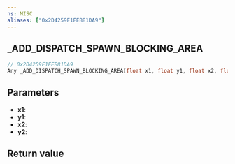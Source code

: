 ```yaml
---
ns: MISC
aliases: ["0x2D4259F1FEB81DA9"]
---
```

## _ADD_DISPATCH_SPAWN_BLOCKING_AREA

```c
// 0x2D4259F1FEB81DA9
Any _ADD_DISPATCH_SPAWN_BLOCKING_AREA(float x1, float y1, float x2, float y2);
```

## Parameters
* **x1**: 
* **y1**: 
* **x2**: 
* **y2**: 

## Return value
